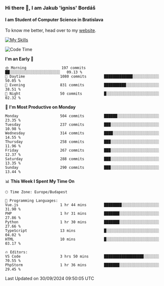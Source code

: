 ### Hi there 👋, I am Jakub 'igniss' Bordáš

#### I am Student of Computer Science in Bratislava
To know me better, head over to my [website](https://bordas.sk).

[![My Skills](https://skillicons.dev/icons?i=js,html,css,figma,svelte,java,kotlin,python,postgresql,typescript,nest,nodejs)](https://bordas.sk)


<!--START_SECTION:waka-->
![Code Time](http://img.shields.io/badge/Code%20Time-1%2C531%20hrs%2059%20mins-blue)

**I'm an Early 🐤** 

```text
🌞 Morning                197 commits         ██░░░░░░░░░░░░░░░░░░░░░░░   09.13 % 
🌆 Daytime                1080 commits        █████████████░░░░░░░░░░░░   50.05 % 
🌃 Evening                831 commits         ██████████░░░░░░░░░░░░░░░   38.51 % 
🌙 Night                  50 commits          █░░░░░░░░░░░░░░░░░░░░░░░░   02.32 % 
```
📅 **I'm Most Productive on Monday** 

```text
Monday                   504 commits         ██████░░░░░░░░░░░░░░░░░░░   23.35 % 
Tuesday                  237 commits         ███░░░░░░░░░░░░░░░░░░░░░░   10.98 % 
Wednesday                314 commits         ████░░░░░░░░░░░░░░░░░░░░░   14.55 % 
Thursday                 258 commits         ███░░░░░░░░░░░░░░░░░░░░░░   11.96 % 
Friday                   267 commits         ███░░░░░░░░░░░░░░░░░░░░░░   12.37 % 
Saturday                 288 commits         ███░░░░░░░░░░░░░░░░░░░░░░   13.35 % 
Sunday                   290 commits         ███░░░░░░░░░░░░░░░░░░░░░░   13.44 % 
```


📊 **This Week I Spent My Time On** 

```text
🕑︎ Time Zone: Europe/Budapest

💬 Programming Languages: 
Vue.js                   1 hr 44 mins        ████████░░░░░░░░░░░░░░░░░   31.90 % 
PHP                      1 hr 31 mins        ███████░░░░░░░░░░░░░░░░░░   27.86 % 
Python                   1 hr 30 mins        ███████░░░░░░░░░░░░░░░░░░   27.66 % 
TypeScript               13 mins             █░░░░░░░░░░░░░░░░░░░░░░░░   04.02 % 
HTML                     10 mins             █░░░░░░░░░░░░░░░░░░░░░░░░   03.17 % 

🔥 Editors: 
VS Code                  3 hrs 50 mins       ██████████████████░░░░░░░   70.55 % 
PhpStorm                 1 hr 36 mins        ███████░░░░░░░░░░░░░░░░░░   29.45 % 
```


 Last Updated on 30/09/2024 09:50:05 UTC
<!--END_SECTION:waka-->
